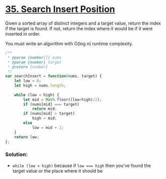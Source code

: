# [35. Search Insert Position](https://leetcode.com/problems/search-insert-position/?envType=study-plan&id=algorithm-i)

Given a sorted array of distinct integers and a target value, return the index if the target is found. If not, return the index where it would be if it were inserted in order.

You must write an algorithm with O(log n) runtime complexity.

```javascript
/**
 * @param {number[]} nums
 * @param {number} target
 * @return {number}
 */
var searchInsert = function(nums, target) {
    let low = 0;
    let high = nums.length;
    
    while (low < high) {
        let mid = Math.floor((low+high)/2);
        if (nums[mid] === target)
            return mid;
        if (nums[mid] > target)
            high = mid;
        else
            low = mid + 1;
    }
    return low;
};
```

### Solution:

- `while (low < high)` because if `low === high` then you've found the target value or the place where it should be
